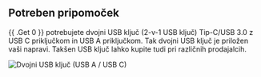 ## Potreben pripomoček

{{ .Get 0 }} potrebujete dvojni USB ključ (2-v-1 USB ključ) Tip-C/USB 3.0 z USB C priključkom in USB A priključkom. Tak dvojni USB ključ je priložen vaši napravi. Takšen USB ključ lahko kupite tudi pri različnih prodajalcih.

![Dvojni USB ključ (USB A / USB C)](/images/firmware/update/usb-dual-stick.svg)
